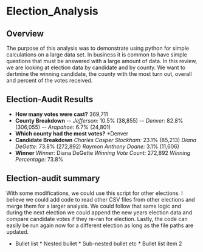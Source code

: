 # Election_Analysis

## Overview
The purpose of this analysis was to demonstrate using python for simple calculations on a large data set.  In business it is common to have simple questions that must be answered with a large amount of data.  In this review, we are looking at election data by candidate and by county.  We want to dertmine the winning candidate, the county with the most turn out, overall and percent of the votes received. 
## Election-Audit Results
- **How many votes were cast?**
369,711
- __County Breakdown__
  -- *Jefferson:* 10.5% (38,855)
  -- *Denver:* 82.8% (306,055)
  -- *Arapahoe:* 6.7% (24,801)
- __Which county had the most votes?__
*Denver
- __Candidate Breakdown__
*Charles Casper Stockham:* 23.1% (85,213)
*Diana DeGette:* 73.8% (272,892)
*Raymon Anthony Doane:* 3.1% (11,606)
- __Winner__
*Winner:* Diana DeGette
*Winning Vote Count:* 272,892
*Winning Percentage:* 73.8%
## Election-audit summary
With some modifications, we could use this script for other elections.  I believe we could add code to read other CSV files from other elections and merge them for a larger analysis.  We could follow that same logic and during the next election we could append the new years election data and compare candidate votes if they re-ran for election.  Lastly, the code can easily be run again now for a different election as long as the file paths are updated.  
* Bullet list
              * Nested bullet
                  * Sub-nested bullet etc
          * Bullet list item 2
